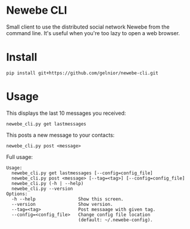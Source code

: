 # Newebe CLI

Small client to use the distributed social network Newebe from the command
line. It's useful when you're too lazy to open a web browser.

# Install

    pip install git+https://github.com/gelnior/newebe-cli.git

# Usage

This displays the last 10 messages you received:

    newebe_cli.py get lastmessages

This posts a new message to your contacts:

    newebe_cli.py post <message>

Full usage:

    Usage:
      newebe_cli.py get lastmessages [--config=config_file]
      newebe_cli.py post <message> [--tag=<tag>] [--config=config_file]
      newebe_cli.py (-h | --help)
      newebe_cli.py --version
    Options:
      -h --help                Show this screen.
      --version                Show version.
      --tag=<tag>              Post messaage with given tag.
      --config=<config_file>   Change config file location
                               (default: ~/.newebe-config).



